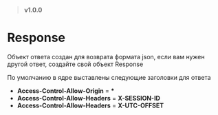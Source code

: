 > **v1.0.0**

# Response
Объект ответа создан для возврата формата json, если вам нужен другой ответ, создайте свой объект Response

По умолчанию в ядре выставлены следующие заголовки для ответа
- **Access-Control-Allow-Origin** = **\***
- **Access-Control-Allow-Headers** = **X-SESSION-ID**
- **Access-Control-Allow-Headers** = **X-UTC-OFFSET**